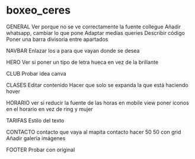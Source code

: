# boxeo_ceres

GENERAL
Ver porque no se ve correctamente la fuente collegue
Añadir whatsapp, cambiar lo que pone
Adaptar medias queries
Describir código
Poner una barra divisoria entre apartados

NAVBAR
Enlazar los a para que vayan donde se desea

HERO
Ver si poner un tipo de letra hueca en vez de la brillante

CLUB
Probar idea canva

CLASES
Editar contenido
Hacer que solo se expanda la que está haciendo hover

HORARIO
ver si reducir la fuente de las horas en mobile view
poner iconos en el horario en vez de ring y mujer

TARIFAS
Estilo del texto

CONTACTO
contacto que vaya al mapita
contacto hacer 50 50 con grid
Añadir galería imágenes

FOOTER
Probar con original